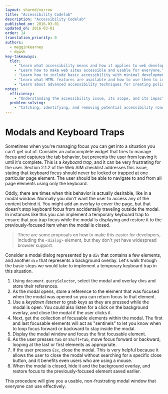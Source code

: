 ```yaml
---
layout: shared/narrow
title: "Accessibility Codelab"
description: "Accessibility Codelab"
published_on: 2016-03-01
updated_on: 2016-03-01
order: 14
translation_priority: 0
authors:
  - megginkearney
  - dgash
key-takeaways:
  tldr: 
    - "Learn what accessibility means and how it applies to web development."
    - "Learn how to make web sites accessible and usable for everyone."
    - "Learn how to include basic accessibility with minimal development impace."
    - "Learn what HTML features are available and how to use them to improve accessibility."
    - "Learn about advanced accessibility techniques for creating polished accessibility experiences."
notes:
  efficiency:
    - "Understanding the accessibility issue, its scope, and its impact can make you a better web developer."
  problem-solving:
    - "Catching, identifying, and removing potential accessibility roadblocks before they happen can improve your development process and reduce maintenance requirements."
---
```


# Modals and Keyboard Traps

Sometimes when you're managing focus you can get into a situation you can't get out of. Consider an autocomplete widget that tries to manage focus and captures the tab behavior, but prevents the user from leaving it until it's complete. This is a *keyboard trap*, and it can be very frustrating for the user. Section 2.1.2 of the Web AIM checklist addresses this issue, stating that keyboard focus should never be locked or trapped at one particular page element. The user should be able to navigate to and from all page elements using only the keyboard.

Oddly, there are times when this behavior is actually desirable, like in a modal window. Normally you don't want the user to access any of the content behind it. You might add an overlay to cover the page, but that doesn't stop keyboard focus from accidentally traveling outside the modal. In instances like this you can implement a temporary keyboard trap to ensure that you trap focus while the modal is displaying and restore it to the previously-focused item when the modal is closed.

>There are some proposals on how to make this easier for developers, including the `<dialog>` element, but they don't yet have widespread browser support.

Consider a modal dialog represented by a `div` that contains a few elements, and another `div` that represents a background overlay. Let's walk through the basic steps we would take to implement a temporary keyboard trap in this situation.

 1. Using `document.querySelector`, select the modal and overlay divs and store their references.
 1. As the modal opens, store a reference to the element that was focused when the modal was opened so you can return focus to that element.
 1. Use a *keydown listener* to grab keys as they are pressed while the modal is open. You could also listen for a click on the background overlay, and close the modal if the user clicks it.
 1. Next, get the collection of focusable elements within the modal. The first and last focusable elements will act as "sentinels" to let you know when to loop focus forward or backward to stay inside the modal.
 1. Display the modal window and focus the first focusable element.
 1. As the user presses `Tab` or `Shift+Tab`, move focus forward or backward, looping at the last or first elements as appropriate.
 1. If the user presses `Esc`, close the modal. This is very helpful because it allows the user to close the modal without searching for a specific close button, and it benefits even users who are using a mouse. 
 1. When the modal is closed, hide it and the background overlay, and restore focus to the previously-focused element saved earlier.

This procedure will give you a usable, non-frustrating modal window that everyone can use effectively.
